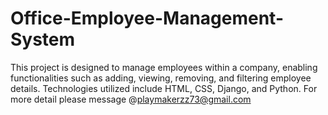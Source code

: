 # Office-Employee-Management-System

This project is designed to manage employees within a company, enabling functionalities such as adding, viewing, removing, and filtering employee details.
Technologies utilized include HTML, CSS, Django, and Python.
For more detail please message @playmakerzz73@gmail.com
